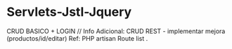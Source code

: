 # Servlets-Jstl-Jquery
CRUD BASICO + LOGIN  //
Info Adicional:  CRUD REST - implementar mejora (productos/id/editar)  Ref: PHP artisan Route list
.
